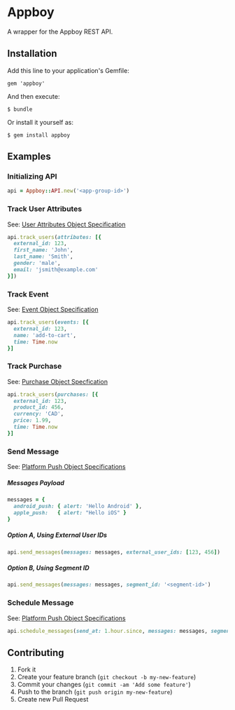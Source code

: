 # Appboy

A wrapper for the Appboy REST API.

## Installation

Add this line to your application's Gemfile:

    gem 'appboy'

And then execute:

    $ bundle

Or install it yourself as:

    $ gem install appboy

## Examples

### Initializing API

```ruby
api = Appboy::API.new('<app-group-id>')
```

### Track User Attributes

See: [User Attributes Object Specification](https://documentation.appboy.com/REST_APIs/User_Data#user-attribute-object)

```ruby
api.track_users(attributes: [{
  external_id: 123,
  first_name: 'John',
  last_name: 'Smith',
  gender: 'male',
  email: 'jsmith@example.com'
}])
```

### Track Event

See: [Event Object Specification](https://documentation.appboy.com/REST_APIs/User_Data#event-object)

```ruby
api.track_users(events: [{
  external_id: 123,
  name: 'add-to-cart',
  time: Time.now
}]
```

### Track Purchase

See: [Purchase Object Specfication](https://documentation.appboy.com/REST_APIs/User_Data#purchase-object)

```ruby
api.track_users(purchases: [{
  external_id: 123,
  product_id: 456,
  currency: 'CAD',
  price: 1.99,
  time: Time.now
}]
```

### Send Message

See: [Platform Push Object Specifications](https://documentation.appboy.com/REST_APIs/Messaging#platform-push-object)

##### Messages Payload

```ruby
messages = {
  android_push: { alert: 'Hello Android' },
  apple_push:   { alert: "Hello iOS" }
}
```

##### Option A, Using External User IDs

```ruby
api.send_messages(messages: messages, external_user_ids: [123, 456])
```

##### Option B, Using Segment ID

```ruby
api.send_messages(messages: messages, segment_id: '<segment-id>')
```


### Schedule Message

See: [Platform Push Object Specifications](https://documentation.appboy.com/REST_APIs/Messaging#platform-push-object)

```ruby
api.schedule_messages(send_at: 1.hour.since, messages: messages, segment_id: '<segment-id>')
```


## Contributing

1. Fork it
2. Create your feature branch (`git checkout -b my-new-feature`)
3. Commit your changes (`git commit -am 'Add some feature'`)
4. Push to the branch (`git push origin my-new-feature`)
5. Create new Pull Request
